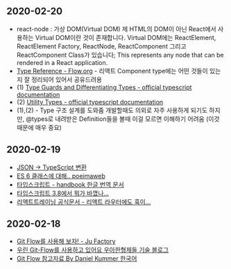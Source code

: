 ## 2020-02-20
* react-node : 가상 DOM(Virtual DOM) 제 HTML의 DOM이 아닌 React에서 사용하는 Virtual DOM이란 것이 존재합니다. Virtual DOM에는 ReactElement, ReactElement Factory, ReactNode, ReactComponent 그리고 ReactComponent Class가 있습니다; This represents any node that can be rendered in a React application.
* [Type Reference - Flow.org](https://flow.org/en/docs/react/types/) - 리액트 Component type에는 어떤 것들이 있는지 잘 정리되어 있어서 공유드려용
* (1) [Type Guards and Differentiating Types - official typescript documentation](https://www.typescriptlang.org/docs/handbook/advanced-types.html#type-guards-and-differentiating-types) 
* (2) [Utility Types - official typescript documentation](https://www.typescriptlang.org/docs/handbook/utility-types.html)
* (1),(2) - Type 구조 설계를 도와줌 개발할때도 의외로 자주 사용하게 되기도 하지만, @types로 내려받은 Definition들을 볼때 이걸 모르면 이해하기 어려움 (이것 때문에 매우 중요)

## 2020-02-19

* [JSON -> TypeScript 변환](https://jvilk.com/MakeTypes/)
* [ES 6 클래스에 대해.. poeimaweb ](https://poiemaweb.com/es6-class)
* [타입스크립트 - handbook 한글 번역 문서](https://typescript-kr.github.io/)
* [타입스크립트 3.8에서 뭐가 바꼈나...](https://devblogs.microsoft.com/typescript/announcing-typescript-3-8-rc/)
* [리액트트레이닝 공식문서 - 리액트 라우터에도 훅이...](https://reacttraining.com/react-router/web/api/Hooks/uselocation)

## 2020-02-18

* [Git Flow를 사용해 보자! - Ju Factory](https://yujuwon.tistory.com/entry/GIT-FLOW-git-flow%EB%A5%BC-%EC%82%AC%EC%9A%A9%ED%95%B4-%EB%B3%B4%EC%9E%90)
* [우린 Git-Flow를 사용하고 있어요 우아한형제들 기술 블로그](https://woowabros.github.io/experience/2017/10/30/baemin-mobile-git-branch-strategy.html)
* [Git Flow 참고자료 By Daniel Kummer 한국어](https://danielkummer.github.io/git-flow-cheatsheet/index.ko_KR.html)
